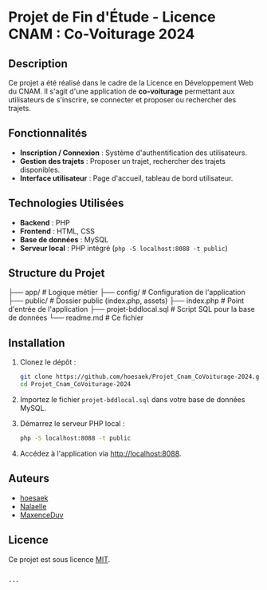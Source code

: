 # Projet de Fin d'Étude - Licence CNAM : Co-Voiturage 2024

## Description

Ce projet a été réalisé dans le cadre de la Licence en Développement Web du CNAM. Il s'agit d'une application de **co-voiturage** permettant aux utilisateurs de s'inscrire, se connecter et proposer ou rechercher des trajets.

## Fonctionnalités

- **Inscription / Connexion** : Système d'authentification des utilisateurs.
- **Gestion des trajets** : Proposer un trajet, rechercher des trajets disponibles.
- **Interface utilisateur** : Page d'accueil, tableau de bord utilisateur.

## Technologies Utilisées

- **Backend** : PHP
- **Frontend** : HTML, CSS
- **Base de données** : MySQL
- **Serveur local** : PHP intégré (`php -S localhost:8088 -t public`)

## Structure du Projet

├── app/                # Logique métier
├── config/             # Configuration de l'application
├── public/             # Dossier public (index.php, assets)
├── index.php           # Point d'entrée de l'application
├── projet-bddlocal.sql # Script SQL pour la base de données
└── readme.md           # Ce fichier


## Installation

1. Clonez le dépôt :

   ```bash
   git clone https://github.com/hoesaek/Projet_Cnam_CoVoiturage-2024.git
   cd Projet_Cnam_CoVoiturage-2024
   ```

2. Importez le fichier `projet-bddlocal.sql` dans votre base de données MySQL.

3. Démarrez le serveur PHP local :

   ```bash
   php -S localhost:8088 -t public
   ```

4. Accédez à l'application via [http://localhost:8088](http://localhost:8088).

## Auteurs

* [hoesaek](https://github.com/hoesaek)
* [Nalaelle](https://github.com/Nalaelle)
* [MaxenceDuv](https://github.com/MaxenceDuv)

## Licence

Ce projet est sous licence [MIT](https://opensource.org/licenses/MIT).

```

---
